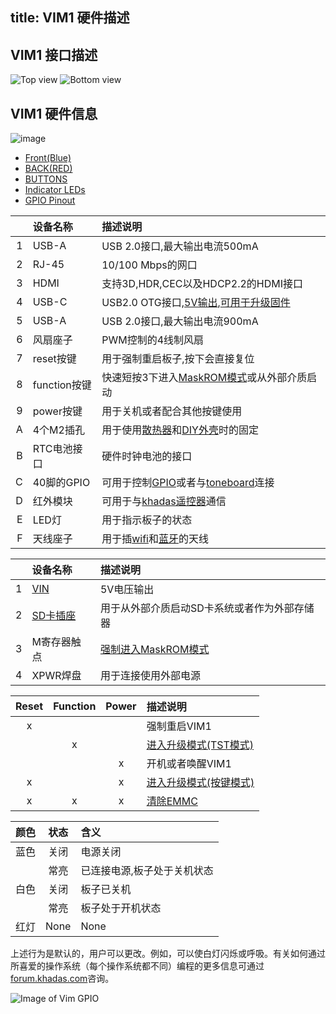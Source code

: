 title: VIM1 硬件描述
---

## VIM1 接口描述

![Top view](/linux/images/vim1/vim_interfaces_top.png)
![Bottom view](/linux/images/vim1/vim_interfaces_bot.png)


## VIM1 硬件信息

![image](/linux/images/vim1/docs_vim1.jpg)

<ul class="nav nav-tabs" id="myTab" role="tablist">
  <li class="nav-item" role="presentation">
    <a class="nav-link active" id="front-tab" data-toggle="tab" href="#front-vim1" role="tab" aria-controls="front" aria-selected="true">Front(Blue)</a>
  </li>
  <li class="nav-item" role="presentation">
    <a class="nav-link" id="back-tab" data-toggle="tab" href="#back-vim1" role="tab" aria-controls="back" aria-selected="false">BACK(RED)</a>
  </li>
  <li class="nav-item" role="presentation">
    <a class="nav-link" id="button-tab" data-toggle="tab" href="#button-vim1" role="tab" aria-controls="button" aria-selected="false">BUTTONS</a>
  </li>
  <li class="nav-item" role="presentation">
    <a class="nav-link" id="led-tab" data-toggle="tab" href="#led-vim1" role="tab" aria-controls="led" aria-selected="false">Indicator LEDs</a>
  </li>
  <li class="nav-item" role="presentation">
    <a class="nav-link" id="gpio-tab" data-toggle="tab" href="#gpio-vim1" role="tab" aria-controls="gpio" aria-selected="false">GPIO Pinout</a>
  </li>
</ul>
<div class="tab-content" id="myTabContent">
<div class="tab-pane fade show active" id="front-vim1" role="tabpanel" aria-labelledby="front-tab">

||设备名称|描述说明|
|---:|:---|:---|
|1|USB-A|USB 2.0接口,最大输出电流500mA|
|2|RJ-45|10/100 Mbps的网口|
|3|HDMI|支持3D,HDR,CEC以及HDCP2.2的HDMI接口|
|4|USB-C|USB2.0 OTG接口,[5V输出](https://www.khadas.com/product-page/power-adapter),[可用于升级固件](/linux/zh-cn/vim1/InstallOsIntoEmmc.html)|
|5|USB-A|USB 2.0接口,最大输出电流900mA|
|6|风扇座子|PWM控制的4线制风扇|
|7|reset按键|用于强制重启板子,按下会直接复位|
|8|function按键|快速短按3下进入[MaskROM模式](/linux/zh-cn/vim1/BootIntoUpgradeMode.html)或从外部介质启动|
|9|power按键|用于关机或者配合其他按键使用|
|A|4个M2插孔|用于使用[散热器](https://www.khadas.com/product-page/new-vim-heatsink)和[DIY外壳](https://www.khadas.com/product-page/diy-case)时的固定|
|B|RTC电池接口|硬件时钟电池的接口|
|C|40脚的GPIO|可用于控制[GPIO](/linux/zh-cn/vim1/Gpio.html)或者与[toneboard](https://www.khadas.com/product-page/tone-board)连接|
|D|红外模块|可用于与[khadas遥控器](https://www.khadas.com/product-page/ir-remote)通信|
|E|LED灯|用于指示板子的状态|
|F|天线座子|用于插[wifi](/linux/zh-cn/vim1/Wifi.html)和[蓝牙](/linux/zh-cn/vim1/Bluetooth.html)的天线|
</div>
<div class="tab-pane fade" id="back-vim1" role="tabpanel" aria-labelledby="back-tab">

||设备名称|描述说明|
|---:|:---|:---|
|1|[VIN](https://www.khadas.com/product-page/vin-to-vin-cable)|5V电压输出|
|2|[SD卡插座](/linux/zh-cn/vim1/BootFromExtMedia.html)|用于从外部介质启动SD卡系统或者作为外部存储器|
|3|M寄存器触点|[强制进入MaskROM模式](/linux/zh-cn/vim1/BootIntoUpgradeMode.html)|
|4|XPWR焊盘|用于连接使用外部电源|
</div>
<div class="tab-pane fade" id="button-vim1" role="tabpanel" aria-labelledby="button-tab">

|Reset|Function|Power|描述说明|
|:---:|:---:|:---:|:---|
|x|||强制重启VIM1|
||x||[进入升级模式(TST模式)](/linux/zh-cn/vim1/BootIntoUpgradeMode.html)|
|||x|开机或者唤醒VIM1|
|x||x|[进入升级模式(按键模式)](/linux/zh-cn/vim1/BootIntoUpgradeMode.html)|
|x|x|x|[清除EMMC](/linux/zh-cn/vim1/EraseEmmc.html)|
</div>
<div class="tab-pane fade" id="led-vim1" role="tabpanel" aria-labelledby="led-tab">

|颜色|状态|含义|
|---:|:---:|:---|
|蓝色|关闭|电源关闭|
||常亮|已连接电源,板子处于关机状态|
|白色|关闭|板子已关机|
||常亮|板子处于开机状态|
|红灯|None|None|

上述行为是默认的，用户可以更改。例如，可以使白灯闪烁或呼吸。有关如何通过所喜爱的操作系统（每个操作系统都不同）编程的更多信息可通过[forum.khadas.com](https://forum.khadas.com)咨询。
</div>
<div class="tab-pane fade" id="gpio-vim1" role="tabpanel" aria-labelledby="gpio-tab">

![Image of Vim GPIO](/linux/images/vim1/vim_pinout.png)
</div>
</div>

